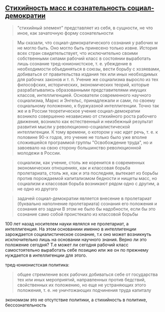 ## [Стихийность масс и сознательность социал-демократии](https://www.marxists.org/russkij/lenin/1902/6-13-1.htm#II)

> "стихийный элемент" представляет из себя, в сущности, не что иное, как зачаточную форму сознательности

> Мы сказали, что социал-демократического сознания у рабочих м не могло быть. Оно могло быть принесено только извне. История всех стран свидетельствует, что исключительно своими собственными силами рабочий класс в состоянии выработать лишь сознание тред-юнионистское, т. е. убеждение в необходимости объединяться в союзы, вести борьбу с хозяевами, добиваться от правительства издания тех или иных необходимых для рабочих законов и т. п. Учение же социализма выросло из тех философских, исторических, экономических теорий, которые разрабатывались образованными представителями имущих классов, интеллигенцией. Основатели современного научного социализма, Маркс и Энгельс, принадлежали и сами, по своему социальному положению, к буржуазной интеллигенции. Точно так же и в России теоретическое учение социал-демократии возникло совершенно независимо от стихийного роста рабочего движения, возникло как естественный и неизбежный результат развития мысли у революционно-социалистической интеллигенции. К тому времени, о котором у нас идет речь, т. е. к половине 90-х годов, это учение не только было уже вполне сложившейся программой группы "Освобождение труда", но и завоевало на свою сторону большинство революционной молодежи в России.

> социализм, как учение, столь же коренится в современных экономических отношениях, как и классовая борьба пролетариата, столь же, как и эта последняя, вытекает из борьбы против порождаемой капитализмом бедности и нищеты масс, но социализм и классовая борьба возникают рядом одно с другим, а не одно из другого

> задачей социал-демократии является внесение в пролетариат (буквально наполнение пролетариата) сознания его положения и сознания его задачи В этом не было бы надобности, если бы это сознание само собой проистекало из классовой борьбы

100 лет назад носителем науки являлся не пролетариат, а интеллигенция. На этом основаниии именно в интеллигенции зарождается социалистическое сознание, т.к оно может возникнуть исключительно лишь на основании научного знания. Верно ли это положение сегодня? 
Т.е может ли сегодня рабочий класс самостоятельно выработать себе позицию или же он по прежнему нуждается в интеллигенции для этого.

тред-юнионистская политика:
> общее стремление всех рабочих добиваться себе от государства тех или иных мероприятий, направленных против бедствий, свойственных их положению, но еще не устраняющих этого положения, т. е. не уничтожающих подчинения труда капиталу

экономизм это не отсутствие политики, а стихийность в политике, бессознательность

